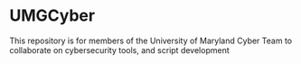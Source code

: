 # UMGCyber
This repository is for members of the University of Maryland Cyber Team to collaborate on cybersecurity tools, and script development
